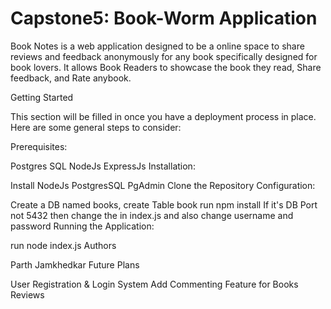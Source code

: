 # Capstone5: Book-Worm Application

Book Notes is a web application designed to be a online space to share reviews and feedback anonymously for any book specifically designed for book lovers. It allows Book Readers to showcase the book they read, Share feedback, and Rate anybook.

Getting Started

This section will be filled in once you have a deployment process in place. Here are some general steps to consider:

Prerequisites:

Postgres SQL
NodeJs
ExpressJs
Installation:

Install NodeJs PostgresSQL PgAdmin
Clone the Repository
Configuration:

Create a DB named books, create Table book
run npm install
If it's DB Port not 5432 then change the in index.js and also change username and password
Running the Application:

run node index.js
Authors

Parth Jamkhedkar
Future Plans

 User Registration & Login System
 Add Commenting Feature for Books Reviews
